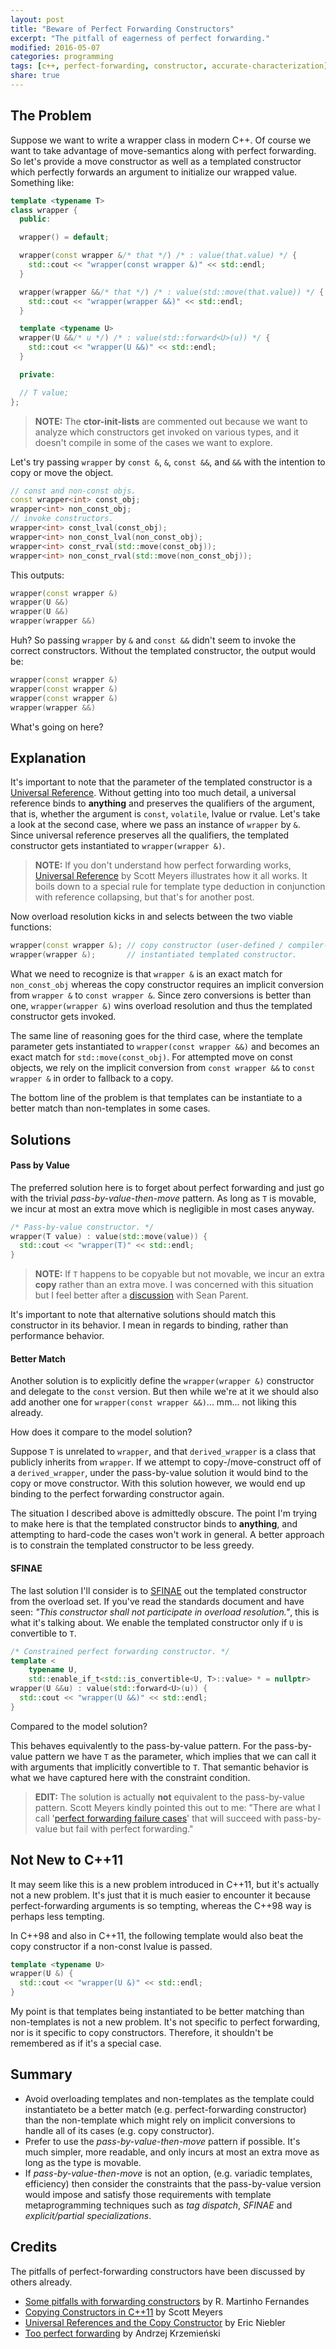 ```yaml
---
layout: post
title: "Beware of Perfect Forwarding Constructors"
excerpt: "The pitfall of eagerness of perfect forwarding."
modified: 2016-05-07
categories: programming
tags: [c++, perfect-forwarding, constructor, accurate-characterization]
share: true
---
```


## The Problem

Suppose we want to write a wrapper class in modern C++. Of course we want to
take advantage of move-semantics along with perfect forwarding. So let's provide
a move constructor as well as a templated constructor which perfectly forwards
an argument to initialize our wrapped value. Something like:

```c++
template <typename T>
class wrapper {
  public:

  wrapper() = default;

  wrapper(const wrapper &/* that */) /* : value(that.value) */ {
    std::cout << "wrapper(const wrapper &)" << std::endl;
  }

  wrapper(wrapper &&/* that */) /* : value(std::move(that.value)) */ {
    std::cout << "wrapper(wrapper &&)" << std::endl;
  }

  template <typename U>
  wrapper(U &&/* u */) /* : value(std::forward<U>(u)) */ {
    std::cout << "wrapper(U &&)" << std::endl;
  }

  private:

  // T value;
};
```

> __NOTE:__ The __ctor-init-lists__ are commented out because we want to analyze
> which constructors get invoked on various types, and it doesn't compile in
> some of the cases we want to explore.

Let's try passing `wrapper` by `const &`, `&`, `const &&`, and `&&` with the
intention to copy or move the object.

```c++
// const and non-const objs.
const wrapper<int> const_obj;
wrapper<int> non_const_obj;
// invoke constructors.
wrapper<int> const_lval(const_obj);
wrapper<int> non_const_lval(non_const_obj);
wrapper<int> const_rval(std::move(const_obj));
wrapper<int> non_const_rval(std::move(non_const_obj));
```

This outputs:

```c++
wrapper(const wrapper &)
wrapper(U &&)
wrapper(U &&)
wrapper(wrapper &&)
```

Huh? So passing `wrapper` by `&` and `const &&` didn't seem to invoke the
correct constructors. Without the templated constructor, the output would be:

```c++
wrapper(const wrapper &)
wrapper(const wrapper &)
wrapper(const wrapper &)
wrapper(wrapper &&)
```

What's going on here?

## Explanation

It's important to note that the parameter of the templated constructor is a
[Universal Reference]. Without getting into too much detail, a universal
reference binds to __anything__ and preserves the qualifiers of the argument,
that is, whether the argument is `const`, `volatile`, lvalue or rvalue.
Let's take a look at the second case, where we pass an instance of `wrapper`
by `&`. Since universal reference preserves all the qualifiers, the templated
constructor gets instantiated to `wrapper(wrapper &)`.

> __NOTE:__ If you don't understand how perfect forwarding works,
> [Universal Reference] by Scott Meyers illustrates how it all works.
> It boils down to a special rule for template type deduction in conjunction
> with reference collapsing, but that's for another post.

Now overload resolution kicks in and selects between the two viable functions:

```c++
wrapper(const wrapper &); // copy constructor (user-defined / compiler-defined).
wrapper(wrapper &);       // instantiated templated constructor.
```

What we need to recognize is that `wrapper &` is an exact match for
`non_const_obj` whereas the copy constructor requires an implicit conversion
from `wrapper &` to `const wrapper &`. Since zero conversions is better than
one, `wrapper(wrapper &)` wins overload resolution and thus the templated
constructor gets invoked.

The same line of reasoning goes for the third case, where the template parameter
gets instantiated to `wrapper(const wrapper &&)` and becomes an exact match for
`std::move(const_obj)`. For attempted move on const objects, we rely on the
implicit conversion from `const wrapper &&` to `const wrapper &` in order to
fallback to a copy.

The bottom line of the problem is that templates can be instantiate to a better
match than non-templates in some cases.

## Solutions

#### Pass by Value

The preferred solution here is to forget about perfect forwarding and just go
with the trivial _pass-by-value-then-move_ pattern. As long as `T` is movable,
we incur at most an extra move which is negligible in most cases anyway.

```c++
/* Pass-by-value constructor. */
wrapper(T value) : value(std::move(value)) {
  std::cout << "wrapper(T)" << std::endl;
}
```

> __NOTE:__ If `T` happens to be copyable but not movable, we incur an extra
> __copy__ rather than an extra move. I was concerned with this situation but I
> feel better after a
> [discussion](https://gist.github.com/mpark/2955020279470d2da354) with
> Sean Parent.

It's important to note that alternative solutions should match this constructor
in its behavior. I mean in regards to binding, rather than performance behavior.

#### Better Match

Another solution is to explicitly define the `wrapper(wrapper &)` constructor
and delegate to the `const` version. But then while we're at it we should also
add another one for `wrapper(const wrapper &&)`... mm... not liking this already.

How does it compare to the model solution?

Suppose `T` is unrelated to `wrapper`, and that `derived_wrapper` is a class
that publicly inherits from `wrapper`. If we attempt to copy-/move-construct
off of a `derived_wrapper`, under the pass-by-value solution it would bind to
the copy or move constructor. With this solution however, we would end up
binding to the perfect forwarding constructor again.

The situation I described above is admittedly obscure. The point I'm trying to
make here is that the templated constructor binds to __anything__, and
attempting to hard-code the cases won't work in general. A better approach is to
constrain the templated constructor to be less greedy.

#### SFINAE

The last solution I'll consider is to [SFINAE] out the templated constructor
from the overload set. If you've read the standards document and have seen:
_"This constructor shall not participate in overload resolution."_, this is what
it's talking about. We enable the templated constructor only if `U`
is convertible to `T`.

```c++
/* Constrained perfect forwarding constructor. */
template <
    typename U,
    std::enable_if_t<std::is_convertible<U, T>::value> * = nullptr>
wrapper(U &&u) : value(std::forward<U>(u)) {
  std::cout << "wrapper(U &&)" << std::endl;
}
```

Compared to the model solution?

This behaves equivalently to the pass-by-value pattern. For the pass-by-value
pattern we have `T` as the parameter, which implies that we can call it with
arguments that implicitly convertible to `T`. That semantic behavior is what
we have captured here with the constraint condition.

> __EDIT:__ The solution is actually __not__ equivalent to the pass-by-value
> pattern. Scott Meyers kindly pointed this out to me:
> "There are what I call '[perfect forwarding failure cases](
> https://groups.google.com/forum/#!topic/comp.std.c++/wu4r3CWG-VE)' that
> will succeed with pass-by-value but fail with perfect forwarding."

## Not New to C++11

It may seem like this is a new problem introduced in C++11, but it's actually
not a new problem. It's just that it is much easier to encounter it because
perfect-forwarding arguments is so tempting, whereas the C++98 way is perhaps
less tempting.

In C++98 and also in C++11, the following template would also beat the copy
constructor if a non-const lvalue is passed.

```c++
template <typename U>
wrapper(U &) {
  std::cout << "wrapper(U &)" << std::endl;
}
```

My point is that templates being instantiated to be better matching than
non-templates is not a new problem. It's not specific to perfect forwarding,
nor is it specific to copy constructors. Therefore, it shouldn't be remembered
as if it's a special case.

## Summary

* Avoid overloading templates and non-templates as the template could
  instantiateto be a better match (e.g. perfect-forwarding constructor) than the
  non-template which might rely on implicit conversions to handle all of its
  cases (e.g. copy constructor).
* Prefer to use the _pass-by-value-then-move_ pattern if possible. It's much
  simpler, more readable, and only incurs at most an extra move as long as the
  type is movable.
* If _pass-by-value-then-move_ is not an option, (e.g. variadic templates,
  efficiency) then consider the constraints that the pass-by-value version would
  impose and satisfy those requirements with template metaprogramming techniques
  such as _tag dispatch_, _SFINAE_ and _explicit/partial specializations_.

## Credits

The pitfalls of perfect-forwarding constructors have been discussed by others
already.

* [Some pitfalls with forwarding constructors] by R. Martinho Fernandes
* [Copying Constructors in C++11] by Scott Meyers
* [Universal References and the Copy Constructor] by Eric Niebler
* [Too perfect forwarding] by Andrzej Krzemieński

[Copying Constructors in C++11]: http://scottmeyers.blogspot.ca/2012/10/copying-constructors-in-c11.html
[SFINAE]: http://en.cppreference.com/w/cpp/language/sfinae
[Some pitfalls with forwarding constructors]: http://flamingdangerzone.com/cxx11/2012/06/05/is_related.html
[Too perfect forwarding]: http://akrzemi1.wordpress.com/2013/10/10/too-perfect-forwarding/
[Universal Reference]: http://channel9.msdn.com/Shows/Going+Deep/Cpp-and-Beyond-2012-Scott-Meyers-Universal-References-in-Cpp11
[Universal References and the Copy Constructor]: http://ericniebler.com/2013/08/07/universal-references-and-the-copy-constructo/
